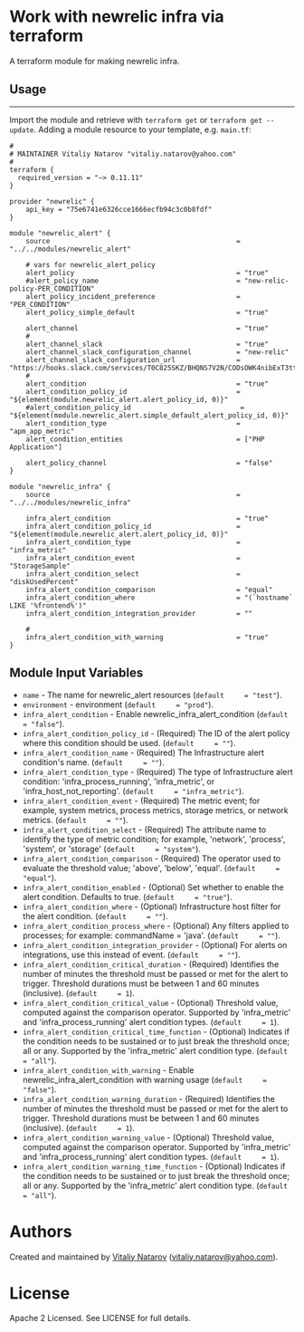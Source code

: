 # Work with newrelic infra via terraform

A terraform module for making newrelic infra.

## Usage
--------

Import the module and retrieve with ```terraform get``` or ```terraform get --update```. Adding a module resource to your template, e.g. `main.tf`:

```
#
# MAINTAINER Vitaliy Natarov "vitaliy.natarov@yahoo.com"
#
terraform {
  required_version = "~> 0.11.11"
}

provider "newrelic" {
    api_key = "75e6741e6326cce1666ecfb94c3c0b8fdf"
}

module "newrelic_alert" {
    source                                              = "../../modules/newrelic_alert"

    # vars for newrelic_alert_policy
    alert_policy                                        = "true"
    #alert_policy_name                                  = "new-relic-policy-PER_CONDITION"
    alert_policy_incident_preference                    = "PER_CONDITION"
    alert_policy_simple_default                         = "true"

    alert_channel                                       = "true"
    #
    alert_channel_slack                                 = "true"
    alert_channel_slack_configuration_channel           = "new-relic"
    alert_channel_slack_configuration_url               = "https://hooks.slack.com/services/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666"
    #
    alert_condition                                     = "true"
    alert_condition_policy_id                           = "${element(module.newrelic_alert.alert_policy_id, 0)}"
    #alert_condition_policy_id                           = "${element(module.newrelic_alert.simple_default_alert_policy_id, 0)}"
    alert_condition_type                                = "apm_app_metric"
    alert_condition_entities                            = ["PHP Application"]

    alert_policy_channel                                = "false"
}

module "newrelic_infra" {
    source                                              = "../../modules/newrelic_infra"

    infra_alert_condition                               = "true"
    infra_alert_condition_policy_id                     = "${element(module.newrelic_alert.alert_policy_id, 0)}"
    infra_alert_condition_type                          = "infra_metric"
    infra_alert_condition_event                         = "StorageSample"
    infra_alert_condition_select                        = "diskUsedPercent"
    infra_alert_condition_comparison                    = "equal"
    infra_alert_condition_where                         = "(`hostname` LIKE '%frontend%')"
    infra_alert_condition_integration_provider          = ""

    #
    infra_alert_condition_with_warning                  = "true"
}

```

Module Input Variables
----------------------
- `name` - The name for newrelic_alert resources (`default     = "test"`).
- `environment` - environment (`default     = "prod"`).
- `infra_alert_condition` - Enable newrelic_infra_alert_condition (`default     = "false"`).
- `infra_alert_condition_policy_id` - (Required) The ID of the alert policy where this condition should be used. (`default     = ""`).
- `infra_alert_condition_name` - (Required) The Infrastructure alert condition's name. (`default     = ""`).
- `infra_alert_condition_type` - (Required) The type of Infrastructure alert condition: 'infra_process_running', 'infra_metric', or 'infra_host_not_reporting'. (`default     = "infra_metric"`).
- `infra_alert_condition_event` - (Required) The metric event; for example, system metrics, process metrics, storage metrics, or network metrics. (`default     = ""`).
- `infra_alert_condition_select` - (Required) The attribute name to identify the type of metric condition; for example, 'network', 'process', 'system', or 'storage' (`default     = "system"`).
- `infra_alert_condition_comparison` - (Required) The operator used to evaluate the threshold value; 'above', 'below', 'equal'. (`default     = "equal"`).
- `infra_alert_condition_enabled` - (Optional) Set whether to enable the alert condition. Defaults to true. (`default     = "true"`).
- `infra_alert_condition_where` - (Optional) Infrastructure host filter for the alert condition. (`default     = ""`).
- `infra_alert_condition_process_where` - (Optional) Any filters applied to processes; for example: commandName = 'java'. (`default     = ""`).
- `infra_alert_condition_integration_provider` - (Optional) For alerts on integrations, use this instead of event. (`default     = ""`).
- `infra_alert_condition_critical_duration` - (Required) Identifies the number of minutes the threshold must be passed or met for the alert to trigger. Threshold durations must be between 1 and 60 minutes (inclusive). (`default     = 1`).
- `infra_alert_condition_critical_value` - (Optional) Threshold value, computed against the comparison operator. Supported by 'infra_metric' and 'infra_process_running' alert condition types. (`default     = 1`).
- `infra_alert_condition_critical_time_function` - (Optional) Indicates if the condition needs to be sustained or to just break the threshold once; all or any. Supported by the 'infra_metric' alert condition type. (`default     = "all"`).
- `infra_alert_condition_with_warning` - Enable newrelic_infra_alert_condition with warning usage (`default     = "false"`).
- `infra_alert_condition_warning_duration` - (Required) Identifies the number of minutes the threshold must be passed or met for the alert to trigger. Threshold durations must be between 1 and 60 minutes (inclusive). (`default     = 1`).
- `infra_alert_condition_warning_value` - (Optional) Threshold value, computed against the comparison operator. Supported by 'infra_metric' and 'infra_process_running' alert condition types. (`default     = 1`).
- `infra_alert_condition_warning_time_function` - (Optional) Indicates if the condition needs to be sustained or to just break the threshold once; all or any. Supported by the 'infra_metric' alert condition type. (`default     = "all"`).



Authors
=======

Created and maintained by [Vitaliy Natarov](https://github.com/SebastianUA)
(vitaliy.natarov@yahoo.com).

License
=======

Apache 2 Licensed. See LICENSE for full details.
